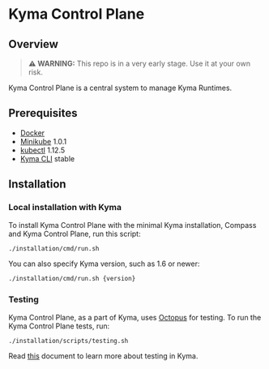 # Kyma Control Plane

## Overview

> **:warning: WARNING:** This repo is in a very early stage. Use it at your own risk.

Kyma Control Plane is a central system to manage Kyma Runtimes.

## Prerequisites

- [Docker](https://www.docker.com/get-started)
- [Minikube](https://github.com/kubernetes/minikube) 1.0.1
- [kubectl](https://kubernetes.io/docs/tasks/tools/install-kubectl/) 1.12.5
- [Kyma CLI](https://github.com/kyma-project/cli) stable

## Installation

### Local installation with Kyma

To install Kyma Control Plane with the minimal Kyma installation, Compass and Kyma Control Plane, run this script:
```bash
./installation/cmd/run.sh
```

You can also specify Kyma version, such as 1.6 or newer:
```bash
./installation/cmd/run.sh {version}
```

### Testing

Kyma Control Plane, as a part of Kyma, uses [Octopus](https://github.com/kyma-incubator/octopus/blob/master/README.md) for testing. To run the Kyma Control Plane tests, run:

```bash
./installation/scripts/testing.sh
```

Read [this](https://kyma-project.io/docs/root/kyma#details-testing-kyma) document to learn more about testing in Kyma.
